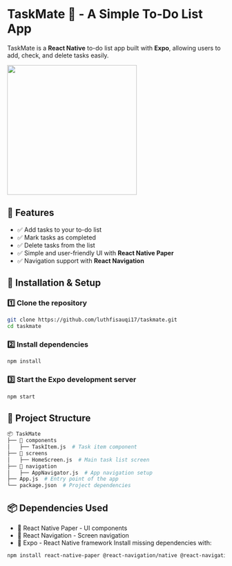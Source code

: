 # TaskMate 📝 - A Simple To-Do List App

TaskMate is a **React Native** to-do list app built with **Expo**, allowing users to add, check, and delete tasks easily.

<img src="https://github.com/user-attachments/assets/c492493e-1f52-4b50-aff1-466774035b8b" width="300" />

## 📌 Features  
- ✅ Add tasks to your to-do list  
- ✅ Mark tasks as completed  
- ✅ Delete tasks from the list  
- ✅ Simple and user-friendly UI with **React Native Paper**  
- ✅ Navigation support with **React Navigation**  

## 🚀 Installation & Setup  

### 1️⃣ Clone the repository  
```bash
git clone https://github.com/luthfisauqi17/taskmate.git
cd taskmate
```

### 2️⃣ Install dependencies
```bash
npm install
```

### 3️⃣ Start the Expo development server
```bash
npm start
```

## 📂 Project Structure
```bash
📦 TaskMate
├── 📂 components
│   ├── TaskItem.js  # Task item component
├── 📂 screens
│   ├── HomeScreen.js  # Main task list screen
├── 📂 navigation
│   ├── AppNavigator.js  # App navigation setup
├── App.js  # Entry point of the app
└── package.json  # Project dependencies
```

## 📦 Dependencies Used
- 📌 React Native Paper - UI components
- 📌 React Navigation - Screen navigation
- 📌 Expo - React Native framework
Install missing dependencies with:
```bash
npm install react-native-paper @react-navigation/native @react-navigation/stack react-native-screens react-native-safe-area-context
```
